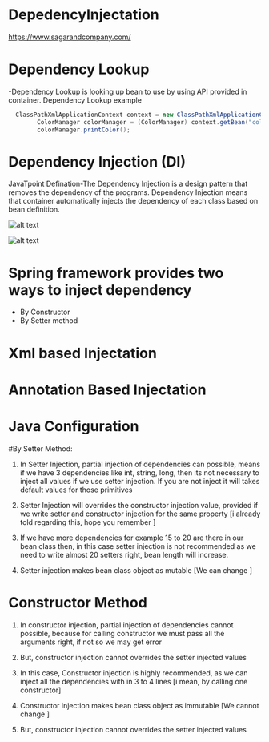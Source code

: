 # DepedencyInjectation
https://www.sagarandcompany.com/


# Dependency Lookup

-Dependency Lookup is looking up bean to use by using API provided in container.
Dependency Lookup example
```java
  ClassPathXmlApplicationContext context = new ClassPathXmlApplicationContext("bean.xml");
        ColorManager colorManager = (ColorManager) context.getBean("colorManager");
        colorManager.printColor();
```

# Dependency Injection (DI)

JavaTpoint Defination-The Dependency Injection is a design pattern that removes the dependency of the programs.
Dependency Injection means that container automatically injects the dependency of each class based on bean definition.


![alt text](http://dev.anyframejava.org/docs.en/anyframe/plugin/essential/core/1.0.1/reference/image/core/spring/ioc-dependencyinjection.jpg)


![alt text](http://javafreakers.com/wp-content/uploads/2015/01/Dependency-Injection-in-spring.png)



# Spring framework provides two ways to inject dependency

* By Constructor
* By Setter method

# Xml based Injectation
# Annotation Based Injectation
# Java Configuration



#By Setter Method:

1. In Setter Injection, partial injection of dependencies can possible, means if we have 3 dependencies like int, string, long, then its not necessary to inject all values if we use setter injection. If you are not inject it will takes default values for those primitives

2. Setter Injection will overrides the constructor injection value, provided if we write setter and constructor injection for the same property [i already told regarding this, hope you remember ]

3. If we have more dependencies for example 15 to 20 are there in our bean class then, in this case setter injection is not recommended as we need to write almost 20 setters right, bean length will increase.

4. Setter injection makes bean class object as mutable [We can change ]


# Constructor Method

1. In constructor injection, partial injection of dependencies cannot possible, because for calling constructor we must pass all the arguments right, if not so we may get error
  
2. But, constructor injection cannot overrides the setter injected values
	
  3. In this case, Constructor injection is highly recommended, as we can inject all the dependencies with in 3 to 4 lines [i mean, by calling one constructor]
  
  
  4. Constructor injection makes bean class object as immutable [We cannot change ]

2. But, constructor injection cannot overrides the setter injected values
    

